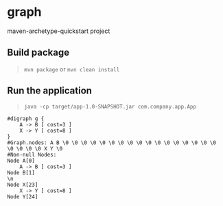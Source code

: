 # graph

maven-archetype-quickstart project

## Build package

> `mvn package` or `mvn clean install`

## Run the application

> `java -cp target/app-1.0-SNAPSHOT.jar com.company.app.App`

```
#digraph g {
	A -> B [ cost=3 ]
	X -> Y [ cost=8 ]
}
#Graph.nodes: A B \0 \0 \0 \0 \0 \0 \0 \0 \0 \0 \0 \0 \0 \0 \0 \0 \0 \0 \0 \0 \0 X Y \0 
#Non-null Nodes:
Node A[0]
	A -> B [ cost=3 ]
Node B[1]
\n
Node X[23]
	X -> Y [ cost=8 ]
Node Y[24]
```
